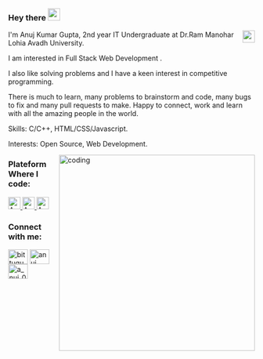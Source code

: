 ### Hey there <img src="https://media.giphy.com/media/hvRJCLFzcasrR4ia7z/giphy.gif" width="25px"/>

<img align="right" img height="25" src="https://komarev.com/ghpvc/?username=a-nuj1&style=for-the-badge" />

<p>
  I'm Anuj Kumar Gupta,  2nd year IT Undergraduate at Dr.Ram Manohar Lohia Avadh University. 
  
  I am interested in Full Stack Web Development . 
  
  I also like solving problems and I have a keen interest in competitive programming. 
  
  There is much to learn, many problems to brainstorm and code, many bugs to fix and many pull requests to make. Happy to connect, work and learn with all the amazing people in the world. 
  
  Skills: C/C++, HTML/CSS/Javascript. 
  
  Interests: Open Source, Web Development.
</p>

<img align="right" alt="coding" width="400" 
src= "https://miro.medium.com/max/1360/0*7Q3yvSIv_t0ioJ-Z.gif"
/>

<h3 align="left">Plateform Where I code: </h3>
<div>
  <a href="https://leetcode.com/Anuj_011/" target="_blank">
    <img
      height="25"
      alt="Anuj's leetcode"
       src="https://cp-logo.vercel.app/leetcode/Anuj_011?logo=true"
    >
  </a>
  <a href="https://www.codechef.com/users/anuj_gupta16" target="_blank">
    <img
      height="25"
      src="https://cp-logo.vercel.app/codechef/anuj_gupta16?logo=true"
      alt="Anuj's CodeChef"
    >
  <a href="https://codeforces.com/profile/anuj_gupta15" target="_blank">
    <img
      height="25"
      src="https://cp-logo.vercel.app/codeforces/anuj_gupta15?logo=true"
      alt="Anuj's Codeforces"
    >
  </a>

</div>

<h3 align="left">Connect with me:</h3>
<p align="left">
<a href="https://twitter.com/bittugupta2003" target="blank"><img align="center" src="https://raw.githubusercontent.com/rahuldkjain/github-profile-readme-generator/master/src/images/icons/Social/twitter.svg" alt="bittugupta2003" height="30" width="40" /></a>
<a href="https://linkedin.com/in/anuj kumar gupta" target="blank"><img align="center" src="https://raw.githubusercontent.com/rahuldkjain/github-profile-readme-generator/master/src/images/icons/Social/linked-in-alt.svg" alt="anuj kumar gupta" height="30" width="40" /></a>
<a href="https://instagram.com/a_nuj_01" target="blank"><img align="center" src="https://raw.githubusercontent.com/rahuldkjain/github-profile-readme-generator/master/src/images/icons/Social/instagram.svg" alt="a_nuj_01" height="30" width="40" /></a>
</p>

